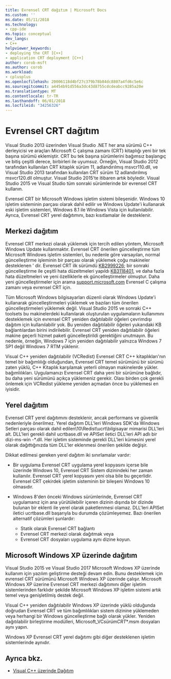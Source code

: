 ```yaml
---
title: Evrensel CRT dağıtım | Microsoft Docs
ms.custom: ''
ms.date: 05/11/2018
ms.technology:
- cpp-ide
ms.topic: conceptual
dev_langs:
- C++
helpviewer_keywords:
- deploying the CRT [C++]
- application CRT deployment [C++]
author: corob-msft
ms.author: corob
ms.workload:
- cplusplus
ms.openlocfilehash: 20006118d4bf27c379b78b84dc8807a4fd6c5e6c
ms.sourcegitcommit: a4454b91d556a3dc43d8755cdcdeabcc9285a20e
ms.translationtype: MT
ms.contentlocale: tr-TR
ms.lasthandoff: 06/01/2018
ms.locfileid: "34256326"
---
```

# <a name="universal-crt-deployment"></a>Evrensel CRT dağıtım

Visual Studio 2013 üzerinden Visual Studio .NET her ana sürümü C++ derleyicisi ve araçları Microsoft C çalışma zamanı (CRT) kitaplığı yeni bir tek başına sürümü eklemiştir. CRT bu tek başına sürümlerini bağımsız başlangıç ve bitiş çeşitli derece, birbirleri ile uyumsuz. Örneğin, Visual Studio 2012 tarafından kullanılan CRT kitaplık sürüm 11, adlandırılmış msvcr110.dll, ve Visual Studio 2013 tarafından kullanılan CRT sürüm 12 adlandırılmış msvcr120.dll olmuştur. Visual Studio 2015'te itibaren artık böyledir. Visual Studio 2015 ve Visual Studio tüm sonraki sürümlerinde bir evrensel CRT kullanın.

Evrensel CRT bir Microsoft Windows işletim sistemi bileşenidir. Windows 10 işletim sisteminin parçası olarak dahil edilir ve Windows Update'i kullanarak eski işletim sistemleri, Windows 8.1 ile Windows Vista için kullanılabilir. Ayrıca, Evrensel CRT yerel dağıtımını, bazı kısıtlamalar ile desteklenir.

## <a name="central-deployment"></a>Merkezi dağıtım

Evrensel CRT merkezi olarak yüklemek için tercih edilen yöntem, Microsoft Windows Update kullanmaktır. Evrensel CRT önerilen güncelleştirme tüm Microsoft Windows işletim sistemleri, bu nedenle göre varsayılan, normal güncelleştirme işleminin bir parçası olarak yüklemek çoğu makineler desteklenen ' dir. Evrensel CRT ilk sürümdü [KB2999226](https://support.microsoft.com/en-us/kb/2999226); bir sonraki güncelleştirme ile çeşitli hata düzeltmeleri yapıldı [KB3118401](https://support.microsoft.com/en-us/kb/3118401), ve daha fazla hata düzeltmeleri ve yeni özelliklerle ek güncelleştirmeler olmuştur. Daha yeni güncelleştirmeler için arama [support.microsoft.com](https://support.microsoft.com) Evrensel C çalışma zamanı veya evrensel CRT için.

Tüm Microsoft Windows bilgisayarları düzenli olarak Windows Update'i kullanarak güncelleştirmeleri yüklemek ve bazıları tüm önerilen güncelleştirmeleri yüklemek değil. Visual Studio 2015 ve sonraki C++ toolsets bu makinelerdeki kullanılarak oluşturulan uygulamaların kullanımını desteklemek için evrensel CRT yeniden dağıtılabilir öğeleri çevrimdışı dağıtım için kullanılabilir yok. Bu yeniden dağıtılabilir öğeleri yukarıdaki KB bağlantılardan birini indirilebilir. Evrensel CRT yeniden dağıtılabilir öğeleri makine geçerli hizmet paketi güncelleştirildi gerektiğini unutmayın. Bu nedenle, örneğin, Windows 7 için yeniden dağıtılabilir yalnızca Windows 7 SP1 değil Windows 7 RTM yüklenir.

Visual C++ yeniden dağıtılabilir (VCRedist) Evrensel CRT C++ kitaplıkları'nın temel bir bağımlılığı olduğundan, Evrensel CRT temel sürümünü bir sürümü zaten yüklü, C++ Kitaplık karşılamak yeterli olmayan makinelerde yükler. bağımlılıkları. Uygulamanızı Evrensel CRT daha yeni bir sürümüne bağlıdır, bu daha yeni sürümünü açıkça yüklemeniz gerekir. Olası birden çok gerekli önlemek için VCRedist yükleme yeniden açmadan önce bu yüklemesi en iyisidir.

## <a name="local-deployment"></a>Yerel dağıtım

Evrensel CRT yerel dağıtımını desteklenir, ancak performans ve güvenlik nedenleriyle önerilmez.  Yerel dağıtım DLL'leri Windows SDK'da Windows Setleri parçası olarak dahil edilen\\10\\Redist\\ucrt\\bilgisayar mimarisi DLL'leri alt. DLL'leri gerekli dahil ucrtbase.dll ve APISet iletici DLL'leri API adlı bir dizi-ms-win -\*.dll. Her işletim sisteminde gerekli DLL'leri kümesini yerel olarak dağıttığınızda tüm DLL'ler eklenmesi önerilen şekilde değişir.

Dikkat edilmesi gereken yerel dağıtım iki sınırlamalar vardır:

- Bir uygulama Evrensel CRT uygulama yerel kopyasını içerse bile üzerinde Windows 10, Evrensel CRT Sistem dizinindeki her zaman kullanılır. Evrensel CRT yerel kopyasını yeni olsa bile bu geçerlidir. Evrensel CRT çekirdek işletim sisteminin bir bileşeni Windows 10 olmasıdır.

- Windows 8'den önceki Windows sürümlerinde, Evrensel CRT uygulamanız için ana yürütülebilir içeren dizinin dışında bir dizinde bulunan bir eklenti ile yerel olarak paketlenmesi olamaz. DLL'leri APISet iletici ucrtbase.dll başarıyla bu durumda çözümleyemez. Bazı önerilen alternatif çözümleri şunlardır:

  - Statik olarak Evrensel CRT bağlantı
  - Evrensel CRT merkezi olarak dağıtmak veya
  - Evrensel CRT dosyaları uygulama aynı dizine koyun.

## <a name="deployment-on-microsoft-windows-xp"></a>Microsoft Windows XP üzerinde dağıtım

Visual Studio 2015 ve Visual Studio 2017 Microsoft Windows XP üzerinde kullanım için yazılım geliştirme desteği devam edin. Bunu desteklemek için evrensel CRT sürümünü Microsoft Windows XP üzerinde çalışır. Microsoft Windows XP üzerine Evrensel CRT merkezi dağıtımını diğer işletim sistemlerinden farklıdır şekilde Microsoft Windows XP işletim sistemi artık temel veya genişletilmiş destek değil.

Visual C++ yeniden dağıtılabilir Windows XP üzerinde yüklü olduğunda doğrudan Evrensel CRT ve tüm bağımlılıkları sistem dizinine yüklemeden veya herhangi bir Windows güncelleştirme bağlı olarak yükler. Yeniden dağıtılabilir birleştirme modülleri, Microsoft_VC*sürüm*_CRT_\*.msm dosyaları aynı yapın.

Windows XP Evrensel CRT yerel dağıtımı gibi diğer desteklenen işletim sistemlerinde aynıdır.

## <a name="see-also"></a>Ayrıca bkz.

- [Visual C++ üzerinde Dağıtım](deployment-in-visual-cpp.md)
